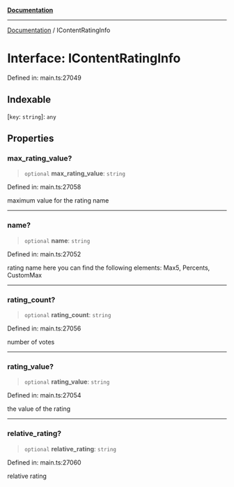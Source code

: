 [**Documentation**](../README.md)

***

[Documentation](../README.md) / IContentRatingInfo

# Interface: IContentRatingInfo

Defined in: main.ts:27049

## Indexable

\[`key`: `string`\]: `any`

## Properties

### max\_rating\_value?

> `optional` **max\_rating\_value**: `string`

Defined in: main.ts:27058

maximum value for the rating name

***

### name?

> `optional` **name**: `string`

Defined in: main.ts:27052

rating name
here you can find the following elements: Max5, Percents, CustomMax

***

### rating\_count?

> `optional` **rating\_count**: `string`

Defined in: main.ts:27056

number of votes

***

### rating\_value?

> `optional` **rating\_value**: `string`

Defined in: main.ts:27054

the value of the rating

***

### relative\_rating?

> `optional` **relative\_rating**: `string`

Defined in: main.ts:27060

relative rating
